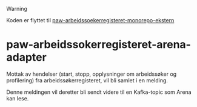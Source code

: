 > [!WARNING]
> Koden er flyttet til [paw-arbeidssoekerregisteret-monorepo-ekstern](https://github.com/navikt/paw-arbeidssoekerregisteret-monorepo-ekstern/tree/main/apps/arena-adapter)

# paw-arbeidssokerregisteret-arena-adapter

Mottak av hendelser (start, stopp, opplysninger om arbeidssøker og profilering) fra arbeidssøkerregisteret, vil bli samlet i en melding.

Denne meldingen vil deretter bli sendt videre til en Kafka-topic som Arena kan lese.
